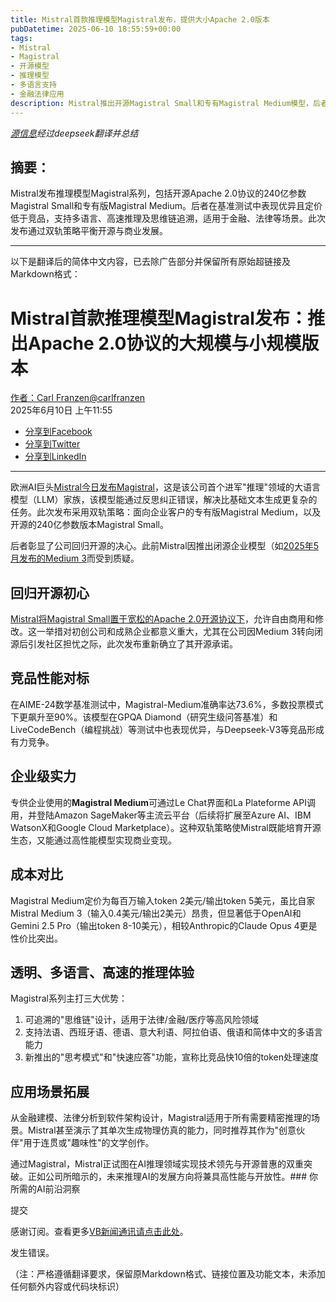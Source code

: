 ```yaml
---
title: Mistral首款推理模型Magistral发布，提供大小Apache 2.0版本
pubDatetime: 2025-06-10 18:55:59+00:00
tags:
- Mistral
- Magistral
- 开源模型
- 推理模型
- 多语言支持
- 金融法律应用
description: Mistral推出开源Magistral Small和专有Magistral Medium模型，后者性能强、成本低，支持多语言及复杂推理，适用于专业领域，采用开源与商业并行的双轨策略。
---
```


*[源信息](https://venturebeat.com/ai/mistrals-first-reasoning-model-magistral-launches-with-large-and-small-apache-2-0-version/)经过deepseek翻译并总结*

## 摘要：

Mistral发布推理模型Magistral系列，包括开源Apache 2.0协议的240亿参数Magistral Small和专有版Magistral Medium。后者在基准测试中表现优异且定价低于竞品，支持多语言、高速推理及思维链追溯，适用于金融、法律等场景。此次发布通过双轨策略平衡开源与商业发展。

---

以下是翻译后的简体中文内容，已去除广告部分并保留所有原始超链接及Markdown格式：

Mistral首款推理模型Magistral发布：推出Apache 2.0协议的大规模与小规模版本
==================================================================

[作者：Carl Franzen](https://venturebeat.com/author/carlfranzen/ "Carl Franzen的文章")[@carlfranzen](https://twitter.com/carlfranzen)  
2025年6月10日 上午11:55

* [分享到Facebook](//www.facebook.com/sharer/sharer.php?u=https%3A%2F%2Fventurebeat.com%2Fai%2Fmistrals-first-reasoning-model-magistral-launches-with-large-and-small-apache-2-0-version%2F&t=Mistral%E9%A6%96%E6%AC%BE%E6%8E%A8%E7%90%86%E6%A8%A1%E5%9E%8BMagistral%E5%8F%91%E5%B8%83%EF%BC%9A%E6%8E%A8%E5%87%BAApache%202.0%E5%8D%8F%E8%AE%AE%E7%9A%84%E5%A4%A7%E8%A7%84%E6%A8%A1%E4%B8%8E%E5%B0%8F%E8%A7%84%E6%A8%A1%E7%89%88%E6%9C%AC)
* [分享到Twitter](//twitter.com/intent/tweet?text=Mistral%E9%A6%96%E6%AC%BE%E6%8E%A8%E7%90%86%E6%A8%A1%E5%9E%8BMagistral%E5%8F%91%E5%B8%83%EF%BC%9A%E6%8E%A8%E5%87%BAApache%202.0%E5%8D%8F%E8%AE%AE%E7%9A%84%E5%A4%A7%E8%A7%84%E6%A8%A1%E4%B8%8E%E5%B0%8F%E8%A7%84%E6%A8%A1%E7%89%88%E6%9C%AC&url=https%3A%2F%2Fventurebeat.com%2Fai%2Fmistrals-first-reasoning-model-magistral-launches-with-large-and-small-apache-2-0-version%2F&via=VentureBeat&related=VentureBeat,GamesBeat)
* [分享到LinkedIn](https://www.linkedin.com/cws/share?url=https%3A%2F%2Fventurebeat.com%2Fai%2Fmistrals-first-reasoning-model-magistral-launches-with-large-and-small-apache-2-0-version%2F&token=&isFramed=true)

---

欧洲AI巨头[Mistral今日发布Magistral](https://mistral.ai/news/magistral)，这是该公司首个进军"推理"领域的大语言模型（LLM）家族，该模型能通过反思纠正错误，解决比基础文本生成更复杂的任务。此次发布采用双轨策略：面向企业客户的专有版Magistral Medium，以及开源的240亿参数版本Magistral Small。

后者彰显了公司回归开源的决心。此前Mistral因推出闭源企业模型（如[2025年5月发布的Medium 3](https://venturebeat.com/ai/mistral-comes-out-swinging-for-enterprise-ai-customers-with-new-le-chat-enterprise-medium-3-model/)而受到质疑。

回归开源初心
-----------------------------
[Mistral将Magistral Small置于宽松的Apache 2.0开源协议下](https://huggingface.co/mistralai/Magistral-Small-2506)，允许自由商用和修改。这一举措对初创公司和成熟企业都意义重大，尤其在公司因Medium 3转向闭源后引发社区担忧之际，此次发布重新确立了其开源承诺。

竞品性能对标
--------------------------------
在AIME-24数学基准测试中，Magistral-Medium准确率达73.6%，多数投票模式下更飙升至90%。该模型在GPQA Diamond（研究生级问答基准）和LiveCodeBench（编程挑战）等测试中也表现优异，与Deepseek-V3等竞品形成有力竞争。

企业级实力
----------------
专供企业使用的**Magistral Medium**可通过Le Chat界面和La Plateforme API调用，并登陆Amazon SageMaker等主流云平台（后续将扩展至Azure AI、IBM WatsonX和Google Cloud Marketplace）。这种双轨策略使Mistral既能培育开源生态，又能通过高性能模型实现商业变现。

成本对比
---------------
Magistral Medium定价为每百万输入token 2美元/输出token 5美元，虽比自家Mistral Medium 3（输入0.4美元/输出2美元）昂贵，但显著低于OpenAI和Gemini 2.5 Pro（输出token 8-10美元），相较Anthropic的Claude Opus 4更是性价比突出。

透明、多语言、高速的推理体验
------------------------------------------
Magistral系列主打三大优势：  
1. 可追溯的"思维链"设计，适用于法律/金融/医疗等高风险领域  
2. 支持法语、西班牙语、德语、意大利语、阿拉伯语、俄语和简体中文的多语言能力  
3. 新推出的"思考模式"和"快速应答"功能，宣称比竞品快10倍的token处理速度

应用场景拓展
---------------------------------------------
从金融建模、法律分析到软件架构设计，Magistral适用于所有需要精密推理的场景。Mistral甚至演示了其单次生成物理仿真的能力，同时推荐其作为"创意伙伴"用于连贯或"趣味性"的文学创作。

通过Magistral，Mistral正试图在AI推理领域实现技术领先与开源普惠的双重突破。正如公司所暗示的，未来推理AI的发展方向将兼具高性能与开放性。### 你所需的AI前沿洞察  

提交  

感谢订阅。查看更多[VB新闻通讯请点击此处](/newsletters/)。  

发生错误。  

（注：严格遵循翻译要求，保留原Markdown格式、链接位置及功能文本，未添加任何额外内容或代码块标识）